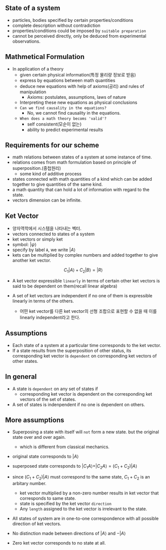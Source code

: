 ## State of a system
- particles, bodies specified by certain properties/conditions
- complete description without contradiction
- properties/conditions could be imposed by `suitable preparation`
- cannot be perceived directly, only be deduced from experimental observations.


## Mathmetical Formulation
- In application of a theory
  - given certain physical information(특정 물리량 정보로 받음)
  - express by equations between math quantities
  - deduce new equations with help of axioms(공리) and rules of manipulation
    - Axioms: postulates, assumptions, laws of nature
  - Interpreting these new equations as physical conclusions
  - `Can we find causality in the equations?`
    - No, we cannot find causality in the equations.
  - `When does a math theory becoms 'valid'?`
    - self consistent(모순이 없는)
    - ability to predict experimental results

## Requirements for our scheme
- math relations between states of a system at some instance of time.
- relations comes from math formulation based on principle of superposition.(중첩원리)
  - some kind of additive process
- states connected with math quantities of a kind which can be added together to give quantities of the same kind.
- a math quantity that can hold a lot of information with regard to the state.
- vectors dimension can be infinite.

## Ket Vector
- 양자역학에서 시스템을 나타내는 벡터.
- vectors connected to states of a system
- ket vectors or simply ket
- symbol: $| \psi \rangle$
- specify by label `A`, we write $| A \rangle$
- kets can be multiplied by complex numbers and added together to give another ket vector.
<div align="center">

$C_1 | A \rangle + C_2 | B \rangle = | R \rangle$

</div>

- A ket vector expressible `linearly` in terms of certain other ket vectors is said to be dependent on them(recall linear algebra)

- A set of ket vectors are independent if no one of them is expressible linearly in terms of the others.
  - 어떤 ket vector를 다른 ket vector의 선형 조합으로 표현할 수 없을 때 이를 linearly independent라고 한다.

## Assumptions
- Each state of a system at a particular time corresponds to the ket vector.
- If a state results from the superposition of other status, its corresponding ket vector is `dependent` on corresponding ket vectors of other states.

## In general
- A state is `dependent` on any set of states if
  - corresponding ket vector is dependent on the corresponding ket vectors of the set of states.
- A set of states is indenpendent if no one is dependent on others.

## More assumptions
- Superposing a state with itself will `not` form a new state. but the original state over and over again.
  - which is different from classical mechanics.

- original state corresponds to $| A \rangle$ 
- superposed state corresponds to $|C_1 A \rangle + |C_2 A \rangle = (C_1 + C_2) | A \rangle$
- since $(C_1 + C_2)|A\rangle$ must correspond to the same state, $C_1 + C_2$ is an arbitary number.
  - ket vector multiplied by a non-zero number results in ket vector that corresponds to same state.
  - state is specified by the ket vector `direction`
  - Any `length` assigned to the ket vector is irrelevant to the state.
- All states of system are in one-to-one correspondence with all possible direction of ket vectors.
- No distinction made between directions of $|A\rangle$ and $-|A\rangle$
- Zero ket vector corresponds to no state at all.
